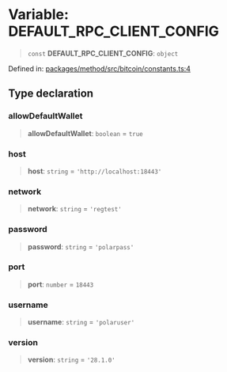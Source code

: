 # Variable: DEFAULT\_RPC\_CLIENT\_CONFIG

> `const` **DEFAULT\_RPC\_CLIENT\_CONFIG**: `object`

Defined in: [packages/method/src/bitcoin/constants.ts:4](https://github.com/dcdpr/did-btcr2-js/blob/4a717493e735221d072999f212891939f4de3f23/packages/method/src/bitcoin/constants.ts#L4)

## Type declaration

### allowDefaultWallet

> **allowDefaultWallet**: `boolean` = `true`

### host

> **host**: `string` = `'http://localhost:18443'`

### network

> **network**: `string` = `'regtest'`

### password

> **password**: `string` = `'polarpass'`

### port

> **port**: `number` = `18443`

### username

> **username**: `string` = `'polaruser'`

### version

> **version**: `string` = `'28.1.0'`
